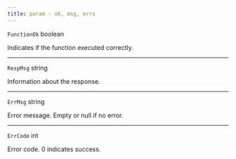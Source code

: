 ```yaml
---
title: param - ok, msg, errs
---
```


`FunctionOk` boolean

Indicates if the function executed correctly.

***

`RespMsg` string

Information about the response.

***

`ErrMsg` string

Error message. Empty or null if no error.

***

`ErrCode` int

Error code. 0 indicates success.
